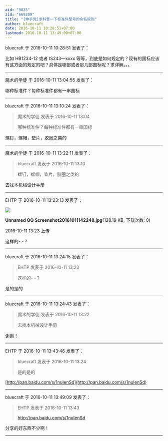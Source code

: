 ```yaml
---
aid: "9025"
zid: "669209"
title: "[伸手党]求科普一下标准件型号的命名规则"
author: bluecraft
date: 2016-10-11 10:28:51+07:00
lastmod: 2016-10-11 13:49:00+07:00
---
```


bluecraft 于 2016-10-11 10:28:51 发表了：

比如 HB1234-12 或者 IS243—xxxx 等等，到底是如何规定的？现有的国标应该有这方面的规定的吧？具体是哪部或者那几部国标呢？求详解。。。

---

魔术的学徒 于 2016-10-11 13:04:55 发表了：

哪种标准件？每种标准件都有一串国标

---

bluecraft 于 2016-10-11 13:10:24 发表了：

> 魔术的学徒 发表于 2016-10-11 13:04
>
> 哪种标准件？每种标准件都有一串国标

螺钉，螺帽，垫片，胶圈之类的

---

魔术的学徒 于 2016-10-11 13:22:11 发表了：

> bluecraft 发表于 2016-10-11 13:10
>
> 螺钉，螺帽，垫片，胶圈之类的

去找本机械设计手册

---

EHTP 于 2016-10-11 13:23:13 发表了：

![](/9025/132305uvp7s47nvuswent3.jpg)

**Unnamed QQ Screenshot20161011142248.jpg**(128.19 KB, 下载次数: 0)

2016-10-11 13:23 上传

这样的\- -？

---

bluecraft 于 2016-10-11 13:24:15 发表了：

> EHTP 发表于 2016-10-11 13:23
>
> 这样的\- -？

是的是的

---

bluecraft 于 2016-10-11 13:24:43 发表了：

> 魔术的学徒 发表于 2016-10-11 13:22
>
> 去找本机械设计手册

谢谢！

---

EHTP 于 2016-10-11 13:43:46 发表了：

> bluecraft 发表于 2016-10-11 13:24
>
> 是的是的

[http://pan.baidu.com/s/1nuIenSd](http://pan.baidu.com/s/1nuIenSd)

---

bluecraft 于 2016-10-11 13:49:09 发表了：

> EHTP 发表于 2016-10-11 13:43
>
> http://pan.baidu.com/s/1nuIenSd

分享的好东西不少啊！

---

